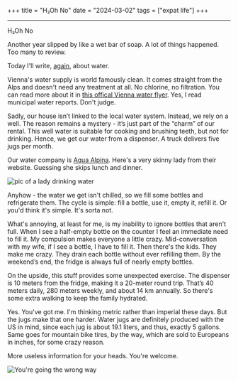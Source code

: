 +++
title = "H₂Oh No"
date = "2024-03-02"
tags = ["expat life"]
+++

****

H₂Oh No

Another year slipped by like a wet bar of soap. A lot of things happened. Too many to review.

Today I'll write, [again](/posts/wasser-acqua-voda/), about water.

Vienna's water supply is world famously clean. It comes straight from the Alps and doesn't need any treatment at all. No chlorine, no filtration. You can read more about it in [this offical Vienna water flyer](/images/drinking-water-vienna.pdf). Yes, I read municipal water reports. Don't judge.

Sadly, our house isn’t linked to the local water system. Instead, we rely on a well. The reason remains a mystery - it’s just part of the “charm” of our rental. This well water is suitable for cooking and brushing teeth, but not for drinking. Hence, we get our water from a dispenser. A truck delivers five jugs per month.

Our water company is [Aqua Alpina](https://www.aquaalpina.at/). Here's a very skinny lady from their website. Guessing she skips lunch and dinner.

![pic of a lady drinking water](/images/waterlady.png)

Anyhow - the water we get isn't chilled, so we fill some bottles and refrigerate them. The cycle is simple: fill a bottle, use it, empty it, refill it. Or you'd think it's simple. It's sorta not.

What's annoying, at least for me, is my inability to ignore bottles that aren't full. When I see a half-empty bottle on the counter I feel an immediate need to fill it. My compulsion makes everyone a little crazy. Mid-conversation with my wife, if I see a bottle, I have to fill it. Then there's the kids. They make me crazy. They drain each bottle without ever refilling them. By the weekend’s end, the fridge is always full of nearly empty bottles.

On the upside, this stuff provides some unexpected exercise. The dispenser is 10 meters from the fridge, making it a 20-meter round trip. That’s 40 meters daily, 280 meters weekly, and about 14 km annually. So there's some extra walking to keep the family hydrated.

Yes. You've got me. I'm thinking metric rather than imperial these days. But the jugs make that one harder. Water jugs are definitely produced with the US in mind, since each jug is about 19.1 liters, and thus, exactly 5 gallons. Same goes for mountain bike tires, by the way, which are sold to Europeans in inches, for some crazy reason.

More useless information for your heads. You're welcome.

![You're going the wrong way](/images/metric-imperial.png)